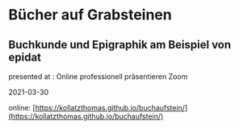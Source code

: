 # Bücher auf Grabsteinen
## Buchkunde und Epigraphik am Beispiel von epidat

presented at : Online professionell präsentieren
Zoom 

2021-03-30

online: [https://kollatzthomas.github.io/buchaufstein/](https://kollatzthomas.github.io/buchaufstein/)


